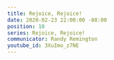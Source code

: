 ```yaml
---
title: Rejoice, Rejoice!
date: 2020-02-23 22:00:00 -08:00
position: 10
series: Rejoice, Rejoice!
communicator: Randy Remington
youtube_id: 3XuImo_z7NE
---
```


